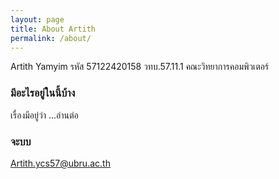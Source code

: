 ```yaml
---
layout: page
title: About Artith
permalink: /about/
---
```

Artith Yamyim
รหัส 57122420158
วทบ.57.11.1
คณะวิทยาการคอมพิวเตอร์

### มีอะไรอยู่ในนี้บ้าง

เรื่องมีอยู่ว่า
...อ่านต่อ

### จะบบ

Artith.ycs57@ubru.ac.th
